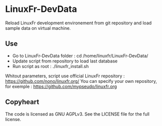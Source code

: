 LinuxFr-DevData
===============

Reload LinuxFr development environement from git repository and load sample data on virtual machine.

Use
-----

 - Go to LinuxFr-DevData folder : cd /home/linuxfr/LinuxFr-DevData/
 - Update script from repository to load last database
 - Run script as root : ./linuxfr_install.sh

Whitout parameters, script use official LinuxFr repository : https://github.com/nono/linuxfr.org/
You can specify your own repository, for  exemple : https://github.com/mypseudo/linuxfr.org



Copyheart
---------

The code is licensed as GNU AGPLv3. See the LICENSE file for the full license.



